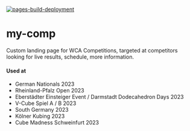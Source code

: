 [![pages-build-deployment](https://github.com/AnnikaStein/my-comp/actions/workflows/pages/pages-build-deployment/badge.svg)](https://github.com/AnnikaStein/my-comp/actions/workflows/pages/pages-build-deployment)

# my-comp
Custom landing page for WCA Competitions, targeted at competitors looking for live results, schedule, more information.

#### Used at
- German Nationals 2023
- Rheinland-Pfalz Open 2023
- Eberstädter Einsteiger Event / Darmstadt Dodecahedron Days 2023
- V-Cube Spiel A / B 2023
- South Germany 2023
- Kölner Kubing 2023
- Cube Madness Schweinfurt 2023
